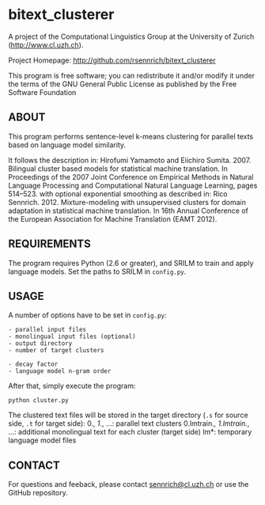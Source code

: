 bitext_clusterer
================

A project of the Computational Linguistics Group at the University of Zurich (http://www.cl.uzh.ch).

Project Homepage: http://github.com/rsennrich/bitext_clusterer

This program is free software; you can redistribute it and/or modify it under the terms of the GNU General Public License as published by the Free Software Foundation


ABOUT
-----

This program performs sentence-level k-means clustering for parallel texts based on language model similarity.

It follows the description in:
    Hirofumi Yamamoto and Eiichiro Sumita. 2007. Bilingual cluster based models for statistical machine translation. In Proceedings of the 2007 Joint Conference on Empirical Methods in Natural Language Processing and Computational Natural Language Learning, pages 514–523.
with optional exponential smoothing as described in:
    Rico Sennrich. 2012. Mixture-modeling with unsupervised clusters for domain adaptation in statistical machine translation. In 16th Annual Conference of the European Association for Machine Translation (EAMT 2012).


REQUIREMENTS
------------

The program requires Python (2.6 or greater), and SRILM to train and apply language models. Set the paths to SRILM in `config.py`.


USAGE
-----

A number of options have to be set in `config.py`:

    - parallel input files
    - monolingual input files (optional)
    - output directory
    - number of target clusters

    - decay factor
    - language model n-gram order

After that, simply execute the program:

    python cluster.py

The clustered text files will be stored in the target directory (`.s` for source side, `.t` for target side):
    0.*, 1.*, ...: parallel text clusters
    0.lmtrain.*, 1.lmtrain.*, ...: additional monolingual text for each cluster (target side)
    lm*: temporary language model files


CONTACT
-------

For questions and feeback, please contact sennrich@cl.uzh.ch or use the GitHub repository.

